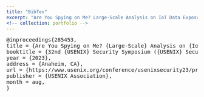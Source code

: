 ```yaml
---
title: "BibTex"
excerpt: "Are You Spying on Me? Large-Scale Analysis on IoT Data Exposure through Companion Apps"
<!-- collection: portfolio -->
---
```


<pre>
@inproceedings{285453,
title = {Are You Spying on Me? {Large-Scale} Analysis on {IoT} Data Exposure through Companion Apps},
booktitle = {32nd {USENIX} Security Symposium ({USENIX} Security 23)},
year = {2023},
address = {Anaheim, CA},
url = {https://www.usenix.org/conference/usenixsecurity23/presentation/nan},
publisher = {USENIX Association},
month = aug,
}
</pre>

